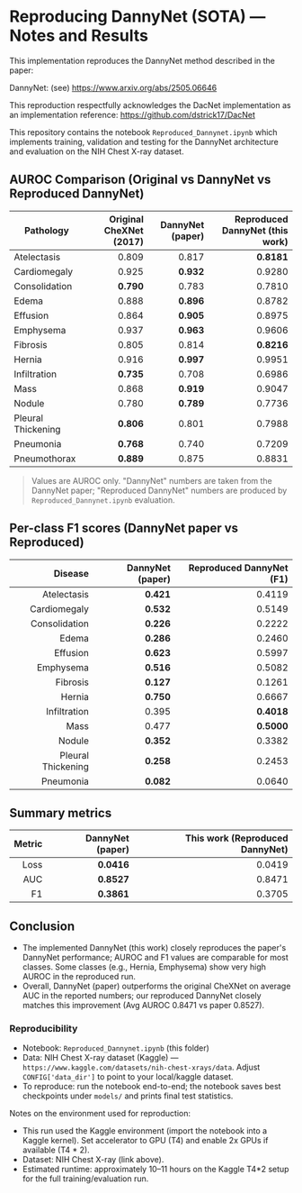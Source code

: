 # Reproducing DannyNet (SOTA) — Notes and Results

This implementation reproduces the DannyNet method described in the paper:

DannyNet: (see) https://www.arxiv.org/abs/2505.06646

This reproduction respectfully acknowledges the DacNet implementation as an implementation reference: https://github.com/dstrick17/DacNet

This repository contains the notebook `Reproduced_Dannynet.ipynb` which implements training, validation and testing for the DannyNet architecture and evaluation on the NIH Chest X-ray dataset.

## AUROC Comparison (Original vs DannyNet vs Reproduced DannyNet)

| Pathology           | Original CheXNet (2017) | DannyNet (paper)  | Reproduced DannyNet (this work) |
|---------------------|-------------------------:|----------------:|---------------------------------:|
| Atelectasis         | 0.809                    | 0.817           | **0.8181**                        |
| Cardiomegaly        | 0.925                    | **0.932**       | 0.9280                           |
| Consolidation       | **0.790**               | 0.783           | 0.7810                           |
| Edema               | 0.888                    | **0.896**       | 0.8782                           |
| Effusion            | 0.864                    | **0.905**       | 0.8975                           |
| Emphysema           | 0.937                    | **0.963**       | 0.9606                           |
| Fibrosis            | 0.805                    | 0.814           | **0.8216**                        |
| Hernia              | 0.916                    | **0.997**       | 0.9951                           |
| Infiltration        | **0.735**               | 0.708           | 0.6986                           |
| Mass                | 0.868                    | **0.919**       | 0.9047                           |
| Nodule              | 0.780                    | **0.789**       | 0.7736                           |
| Pleural Thickening  | **0.806**               | 0.801           | 0.7988                           |
| Pneumonia           | **0.768**               | 0.740           | 0.7209                           |
| Pneumothorax        | **0.889**               | 0.875           | 0.8831                           |

> Values are AUROC only. "DannyNet" numbers are taken from the DannyNet paper; "Reproduced DannyNet" numbers are produced by `Reproduced_Dannynet.ipynb` evaluation.


## Per-class F1 scores (DannyNet paper vs Reproduced)

| Disease              | DannyNet (paper) | Reproduced DannyNet (F1) |
|---------------------:|-----------------:|-------------------------:|
| Atelectasis          | **0.421**        | 0.4119                  |
| Cardiomegaly         | **0.532**        | 0.5149                  |
| Consolidation        | **0.226**        | 0.2222                  |
| Edema                | **0.286**        | 0.2460                  |
| Effusion             | **0.623**        | 0.5997                  |
| Emphysema            | **0.516**        | 0.5082                  |
| Fibrosis             | **0.127**        | 0.1261                  |
| Hernia               | **0.750**        | 0.6667                  |
| Infiltration         | 0.395            | **0.4018**              |
| Mass                 | 0.477            | **0.5000**              |
| Nodule               | **0.352**        | 0.3382                  |
| Pleural Thickening   | **0.258**        | 0.2453                  |
| Pneumonia            | **0.082**        | 0.0640                  |


## Summary metrics

| Metric | DannyNet (paper) | This work (Reproduced DannyNet) |
|-------:|------------------:|--------------------------------:|
| Loss   | **0.0416**        | 0.0419                          |
| AUC    | **0.8527**        | 0.8471                          |
| F1     | **0.3861**        | 0.3705                          |


## Conclusion

- The implemented DannyNet (this work) closely reproduces the paper's DannyNet performance; AUROC and F1 values are comparable for most classes. Some classes (e.g., Hernia, Emphysema) show very high AUROC in the reproduced run.
- Overall, DannyNet (paper) outperforms the original CheXNet on average AUC in the reported numbers; our reproduced DannyNet closely matches this improvement (Avg AUROC 0.8471 vs paper 0.8527).


### Reproducibility

- Notebook: `Reproduced_Dannynet.ipynb` (this folder)
- Data: NIH Chest X-ray dataset (Kaggle) — `https://www.kaggle.com/datasets/nih-chest-xrays/data`. Adjust `CONFIG['data_dir']` to point to your local/kaggle dataset.
- To reproduce: run the notebook end-to-end; the notebook saves best checkpoints under `models/` and prints final test statistics.

Notes on the environment used for reproduction:

- This run used the Kaggle environment (import the notebook into a Kaggle kernel). Set accelerator to GPU (T4) and enable 2x GPUs if available (T4 * 2). 
- Dataset: NIH Chest X-ray (link above). 
- Estimated runtime: approximately 10–11 hours on the Kaggle T4*2 setup for the full training/evaluation run.

